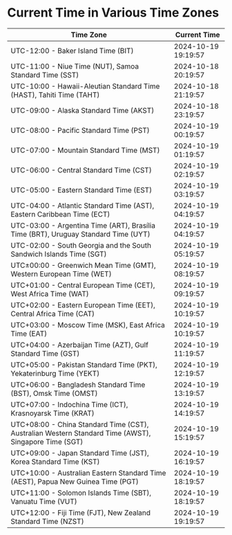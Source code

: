 # Current Time in Various Time Zones

| Time Zone | Current Time |
|-----------|--------------|
| UTC-12:00 - Baker Island Time (BIT) | 2024-10-19 19:19:57 |
| UTC-11:00 - Niue Time (NUT), Samoa Standard Time (SST) | 2024-10-18 20:19:57 |
| UTC-10:00 - Hawaii-Aleutian Standard Time (HAST), Tahiti Time (TAHT) | 2024-10-18 21:19:57 |
| UTC-09:00 - Alaska Standard Time (AKST) | 2024-10-18 23:19:57 |
| UTC-08:00 - Pacific Standard Time (PST) | 2024-10-19 00:19:57 |
| UTC-07:00 - Mountain Standard Time (MST) | 2024-10-19 01:19:57 |
| UTC-06:00 - Central Standard Time (CST) | 2024-10-19 02:19:57 |
| UTC-05:00 - Eastern Standard Time (EST) | 2024-10-19 03:19:57 |
| UTC-04:00 - Atlantic Standard Time (AST), Eastern Caribbean Time (ECT) | 2024-10-19 04:19:57 |
| UTC-03:00 - Argentina Time (ART), Brasília Time (BRT), Uruguay Standard Time (UYT) | 2024-10-19 04:19:57 |
| UTC-02:00 - South Georgia and the South Sandwich Islands Time (SGT) | 2024-10-19 05:19:57 |
| UTC±00:00 - Greenwich Mean Time (GMT), Western European Time (WET) | 2024-10-19 08:19:57 |
| UTC+01:00 - Central European Time (CET), West Africa Time (WAT) | 2024-10-19 09:19:57 |
| UTC+02:00 - Eastern European Time (EET), Central Africa Time (CAT) | 2024-10-19 10:19:57 |
| UTC+03:00 - Moscow Time (MSK), East Africa Time (EAT) | 2024-10-19 10:19:57 |
| UTC+04:00 - Azerbaijan Time (AZT), Gulf Standard Time (GST) | 2024-10-19 11:19:57 |
| UTC+05:00 - Pakistan Standard Time (PKT), Yekaterinburg Time (YEKT) | 2024-10-19 12:19:57 |
| UTC+06:00 - Bangladesh Standard Time (BST), Omsk Time (OMST) | 2024-10-19 13:19:57 |
| UTC+07:00 - Indochina Time (ICT), Krasnoyarsk Time (KRAT) | 2024-10-19 14:19:57 |
| UTC+08:00 - China Standard Time (CST), Australian Western Standard Time (AWST), Singapore Time (SGT) | 2024-10-19 15:19:57 |
| UTC+09:00 - Japan Standard Time (JST), Korea Standard Time (KST) | 2024-10-19 16:19:57 |
| UTC+10:00 - Australian Eastern Standard Time (AEST), Papua New Guinea Time (PGT) | 2024-10-19 18:19:57 |
| UTC+11:00 - Solomon Islands Time (SBT), Vanuatu Time (VUT) | 2024-10-19 18:19:57 |
| UTC+12:00 - Fiji Time (FJT), New Zealand Standard Time (NZST) | 2024-10-19 19:19:57 |
